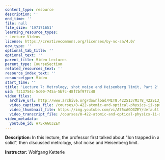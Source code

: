 ```yaml
---
content_type: resource
description: ''
end_time: ''
file: null
file_size: '197171651'
learning_resource_types:
- Lecture Videos
license: https://creativecommons.org/licenses/by-nc-sa/4.0/
ocw_type: ''
optional_tab_title: ''
optional_text: ''
parent_title: Video Lectures
parent_type: CourseSection
related_resources_text: ''
resource_index_text: ''
resourcetype: Video
start_time: ''
title: 'Lecture 7: Metrology, shot noise and Heisenberg limit, Part 2'
uid: f213754c-5c00-745a-5b7c-48f7bf977c48
video_files:
  archive_url: http://www.archive.org/download/MIT8.422S13/MIT8_422S13_lec07-2_300k.mp4
  video_captions_file: /courses/8-422-atomic-and-optical-physics-ii-spring-2013/28564630cae6547c843a41765c6e01cf_A75xAGO3ZEY.vtt
  video_thumbnail_file: https://img.youtube.com/vi/A75xAGO3ZEY/default.jpg
  video_transcript_file: /courses/8-422-atomic-and-optical-physics-ii-spring-2013/e9de96559778e9dc37ae210f850f4985_A75xAGO3ZEY.pdf
video_metadata:
  youtube_id: A75xAGO3ZEY
---
```


**Description:** In this lecture, the professor first talked about "Ion trapped in a solid", then discussed metrology, shot noise and Heisenberg limit.

**Instructor:** Wolfgang Ketterle

